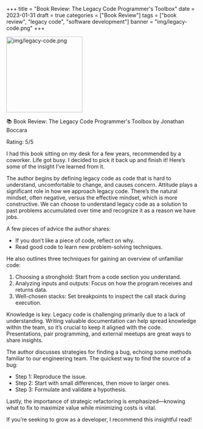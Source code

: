 +++
title = "Book Review: The Legacy Code Programmer's Toolbox"
date = 2023-01-31
draft = true
categories = ["Book Review"]
tags = ["book review", "legacy code", "software development"]
banner = "img/legacy-code.png"
+++

<img alt="img/legacy-code.png" src="img/legacy-code.png" width="200"/>

📚 Book Review:  The Legacy Code Programmer's Toolbox by Jonathan Boccara

Rating: 5/5

I had this book sitting on my desk for a few years, recommended by a coworker.  Life got busy.  I decided to pick it back up and finish it!  Here’s some of the insight I’ve learned from it.

The author begins by defining legacy code as code that is hard to understand, uncomfortable to change, and causes concern.  Attitude plays a significant role in how we approach legacy code. There’s the natural mindset, often negative, versus the effective mindset, which is more constructive. We can choose to understand legacy code as a solution to past problems accumulated over time and recognize it as a reason we have jobs.

A few pieces of advice the author shares:

* If you don’t like a piece of code, reflect on why.
* Read good code to learn new problem-solving techniques.

He also outlines three techniques for gaining an overview of unfamiliar code:

1. Choosing a stronghold: Start from a code section you understand.
2. Analyzing inputs and outputs: Focus on how the program receives and returns data.
3. Well-chosen stacks: Set breakpoints to inspect the call stack during execution.

Knowledge is key. Legacy code is challenging primarily due to a lack of understanding. Writing valuable documentation can help spread knowledge within the team, so it’s crucial to keep it aligned with the code. Presentations, pair programming, and external meetups are great ways to share insights.

The author discusses strategies for finding a bug, echoing some methods familiar to our engineering team.  The quickest way to find the source of a bug:

* Step 1: Reproduce the issue.
* Step 2: Start with small differences, then move to larger ones.
* Step 3: Formulate and validate a hypothesis.

Lastly, the importance of strategic refactoring is emphasized—knowing what to fix to maximize value while minimizing costs is vital.

If you’re seeking to grow as a developer, I recommend this insightful read!
